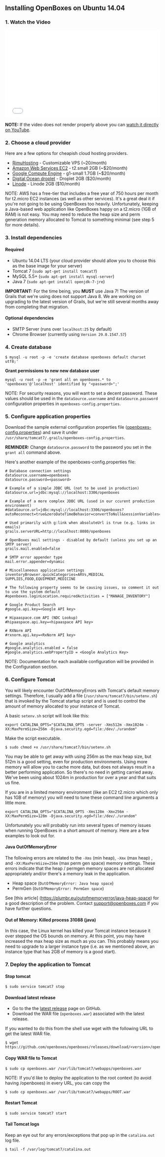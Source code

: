 ## Installing OpenBoxes on Ubuntu 14.04

### 1. Watch the Video

<div style="position: relative; padding-bottom: 56.25%; height: 0; overflow: hidden; max-width: 100%; height: auto;"><iframe src="//www.youtube.com/embed/TGC16JvbxiY?rel=0" frameborder="0" allowfullscreen style="position: absolute; top: 0; left: 0; width: 100%; height: 100%;"></iframe></div>

**NOTE:** If the video does not render properly above you can [watch it
 directly on YouTube](https://www.youtube.com/watch?v=TGC16JvbxiY).
         
### 2. Choose a cloud provider
Here are a few options for cheapish cloud hosting providers.

* [RimuHosting](https://rimuhosting.com/order/v2orderstart.jsp) - Customizable VPS (~20/month)
* [Amazon Web Services EC2](http://www.ec2instances.info/) - t2.small 2GB (~$20/month)
* [Google Compute Engine](https://cloud.google.com/compute/pricing) - g1-small 1.7GB (~$20/month)
* [Digital Ocean droplet](https://www.digitalocean.com/pricing/) - Droplet 2GB ($20/month)
* [Linode](https://www.linode.com/pricing) - Linode 2GB ($10/month)

NOTE: AWS has a free-tier that includes a free year of 750 hours per month for t2.micro EC2 instances (as well as other 
services). It's a great deal it if you're not going to be using OpenBoxes too heavily. Unfortunately, keeping a 
Java-based web application like OpenBoxes happy on a t2.micro (1GB of RAM) is not easy. You may need to reduce the heap 
size and perm generation memory allocated to Tomcat to something minimal (see step 5 for more details).

### 3. Install dependencies

#### Required
* Ubuntu 14.04 LTS (your cloud provider should allow you to choose this as the base image for your server)
* Tomcat 7 (`sudo apt-get install tomcat7`)
* MySQL 5.5+ (`sudo apt-get install mysql-server`)
* Java 7 (`sudo apt-get install openjdk-7-jre`)

**IMPORTANT:** For the time being, you **MUST** use Java 7! The version of Grails that we're using does not support Java 8. We are working on upgrading to the latest version of Grails, but we're still several months away from completing that migration. 

#### Optional dependencies
* SMTP Server (runs over `localhost:25` by default)
* Chrome Browser (currently using `Version 29.0.1547.57`)

### 4. Create database 
```
$ mysql -u root -p -e 'create database openboxes default charset utf8;'
```

**Grant permissions to new new database user**
```
mysql -u root -p -e 'grant all on openboxes.* to 'openboxes'@'localhost' identified by "<password>";'
```
NOTE: For security reasons, you will want to set a decent password.  These values should be used in the `dataSource.username` and `dataSource.password` configuration properties in `openboxes-config.properties`.

### 5. Configure application properties
Download the sample external configuration properties file ([openboxes-config.properties](https://github.com/openboxes/openboxes/blob/master/deploy/openboxes-config.properties)) and save it under `/usr/share/tomcat7/.grails/openboxes-config.properties`.

**REMINDER:** Change `dataSource.password` to the password you set in the `grant all` command above.

Here's another example of the openboxes-config.properties file:
```
# Database connection settings
dataSource.username=openboxes
dataSource.password=<password>

# Example of a simple JDBC URL (not to be used in production)
dataSource.url=jdbc:mysql://localhost:3306/openboxes

# Example of a more complex JDBC URL (used in our ccurent production environment)
#dataSource.url=jdbc:mysql://localhost:3306/openboxes?autoReconnect=true&zeroDateTimeBehavior=convertToNull&sessionVariables=storage_engine=InnoDB

# Used primarily with g:link when absoluteUrl is true (e.g. links in emails)
grails.serverURL=http://localhost:8080/openboxes

# OpenBoxes mail settings - disabled by default (unless you set up an SMTP server)
grails.mail.enabled=false

# SMTP error appender type
mail.error.appender=dynamic

# Miscellaneous application settings
inventoryBrowser.quickCategories=ARVs,MEDICAL SUPPLIES,FOOD,EQUIPMENT,MEDICINE

# The following property seems to be causing issues, so comment it out to use the system default
#openboxes.loginLocation.requiredActivities = ["MANAGE_INVENTORY"]

# Google Product Search
#google.api.key=<Google API key>

# Hipaaspace.com API (NDC Lookup)
#hipaaspace.api.key=<hipaaspace API key>

# RXNorm API
#rxnorm.api.key=<RxNorm API key>

# Google analytics
#google.analytics.enabled = false
#google.analytics.webPropertyID = <Google Analytics Key>
```

NOTE: Documentation for each available configuration will be provided in the Configuration section.

### 6. Configure Tomcat
You will likely encounter OutOfMemoryErrors with Tomcat's default memory settings.  Therefore, I usually add a file (`/usr/share/tomcat7/bin/setenv.sh`) that is invoked by the Tomcat startup script and is used to control the amount of memory allocated to your instance of Tomcat.

A basic `setenv.sh` script will look like this:  
```
export CATALINA_OPTS="$CATALINA_OPTS -server -Xms512m -Xmx1024m -XX:MaxPermSize=256m -Djava.security.egd=file:/dev/./urandom"
```
Make the script executable.
```
$ sudo chmod +x /usr/share/tomcat7/bin/setenv.sh 
```
You may be able to get away with using 256m as the max heap size, but 512m is a good setting, even for production environments.  Using more memory will allow you to cache more data, but does not always result in a better performing application.  So there's no need in getting carried away.  We've been using about 1024m in production for over a year and that suits us fine.    

If you are in a limited memory environment (like an EC2 t2.micro which only has 1GB of memory) you will need to tune these command line arguments a little more. 
```
export CATALINA_OPTS="$CATALINA_OPTS -Xms128m -Xmx256m -XX:MaxPermSize=128m -Djava.security.egd=file:/dev/./urandom"
```

Unfortunately you will probably run into several types of memory issues when running OpenBoxes in a short amount of memory. Here are a few examples to look out for.

#### Java OutOfMemoryError
The following errors are related to the `-Xms` (min heap), `-Xmx` (max heap) , and `-XX:MaxPermSize=256m` (max perm gen space) memory settings. These errors indicate that the heap / permgen memory spaces are not allocated appropriately and/or there's a memory leak in the application. 

* Heap space (`OutOfMemoryError: Java heap space`)
* PermGen (`OutOfMemoryError: PermGen space`)

See [this article] (https://plumbr.eu/outofmemoryerror/java-heap-space) for a good description of the problem. Contact [support@openboxes.com](support@openboxes.com) if you have further questions.

#### Out of Memory: Killed process 31088 (java)
In this case, the Linux kernel has killed your  Tomcat instance because it over stepped the OS bounds on memory. At this point, you may have increased the max heap size as much as you can. This probably means you need to upgrade to a larger instance type (i.e. as we mentioned above, an instance type that has 2GB of memory is a good start).

### 7. Deploy the application to Tomcat

#### Stop tomcat
```
$ sudo service tomcat7 stop
```

#### Download latest release

* Go to the the [latest release](https://github.com/openboxes/openboxes/releases/latest) page on GitHub.
* Download the WAR file (`openboxes.war`) associated with the latest release.

If you wanted to do this from the shell use wget with the following URL to get the latest WAR file.
```
$ wget https://github.com/openboxes/openboxes/releases/download/<version>/openboxes.war
```

#### Copy WAR file to Tomcat
```
$ sudo cp openboxes.war /var/lib/tomcat7/webapps/openboxes.war
```

NOTE: If you'd like to deploy the application to the root context (to avoid having /openboxes) in every URL, you can copy the 
```
$ sudo cp openboxes.war /var/lib/tomcat7/webapps/ROOT.war
```

#### Restart Tomcat
```
$ sudo service tomcat7 start
```

#### Tail Tomcat logs

Keep an eye out for any errors/exceptions that pop up in the `catalina.out` log file.
```
$ tail -f /var/log/tomcat7/catalina.out
```


